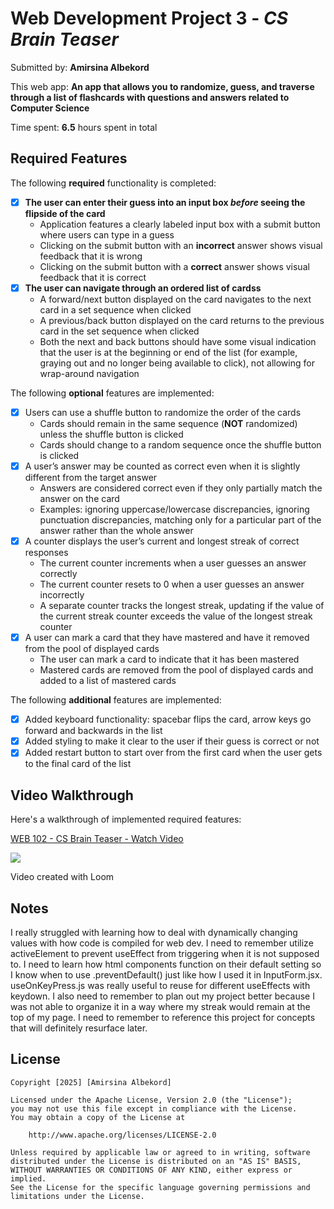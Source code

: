 # Web Development Project 3 - _CS Brain Teaser_

Submitted by: **Amirsina Albekord**

This web app: **An app that allows you to randomize, guess, and traverse through a list of flashcards with questions and answers related to Computer Science**

Time spent: **6.5** hours spent in total

## Required Features

The following **required** functionality is completed:

- [x] **The user can enter their guess into an input box _before_ seeing the flipside of the card**
  - Application features a clearly labeled input box with a submit button where users can type in a guess
  - Clicking on the submit button with an **incorrect** answer shows visual feedback that it is wrong
  - Clicking on the submit button with a **correct** answer shows visual feedback that it is correct
- [x] **The user can navigate through an ordered list of cardss**
  - A forward/next button displayed on the card navigates to the next card in a set sequence when clicked
  - A previous/back button displayed on the card returns to the previous card in the set sequence when clicked
  - Both the next and back buttons should have some visual indication that the user is at the beginning or end of the list (for example, graying out and no longer being available to click), not allowing for wrap-around navigation

The following **optional** features are implemented:

- [x] Users can use a shuffle button to randomize the order of the cards
  - Cards should remain in the same sequence (**NOT** randomized) unless the shuffle button is clicked
  - Cards should change to a random sequence once the shuffle button is clicked
- [x] A user’s answer may be counted as correct even when it is slightly different from the target answer
  - Answers are considered correct even if they only partially match the answer on the card
  - Examples: ignoring uppercase/lowercase discrepancies, ignoring punctuation discrepancies, matching only for a particular part of the answer rather than the whole answer
- [x] A counter displays the user’s current and longest streak of correct responses
  - The current counter increments when a user guesses an answer correctly
  - The current counter resets to 0 when a user guesses an answer incorrectly
  - A separate counter tracks the longest streak, updating if the value of the current streak counter exceeds the value of the longest streak counter
- [x] A user can mark a card that they have mastered and have it removed from the pool of displayed cards
  - The user can mark a card to indicate that it has been mastered
  - Mastered cards are removed from the pool of displayed cards and added to a list of mastered cards

The following **additional** features are implemented:

- [x] Added keyboard functionality: spacebar flips the card, arrow keys go forward and backwards in the list
- [x] Added styling to make it clear to the user if their guess is correct or not
- [x] Added restart button to start over from the first card when the user gets to the final card of the list

## Video Walkthrough

Here's a walkthrough of implemented required features:
<div>
    <a href="https://www.loom.com/share/d8a2863a787e444481e86c96b664ae6f">
      <p>WEB 102 - CS Brain Teaser - Watch Video</p>
    </a>
    <a href="https://www.loom.com/share/d8a2863a787e444481e86c96b664ae6f">
      <img style="max-width:300px;" src="https://cdn.loom.com/sessions/thumbnails/d8a2863a787e444481e86c96b664ae6f-68868a2db80e102c-full-play.gif">
    </a>
  </div>

<!-- Replace this with whatever GIF tool you used! -->

Video created with Loom


## Notes

I really struggled with learning how to deal with dynamically changing values with how code is compiled for web dev. I need to remember utilize activeElement to prevent useEffect from triggering when it is not supposed to. I need to learn how html components function on their default setting so I know when to use .preventDefault() just like how I used it in InputForm.jsx. useOnKeyPress.js was really useful to reuse for different useEffects with keydown. I also need to remember to plan out my project better because I was not able to organize it in a way where my streak would remain at the top of my page. I need to remember to reference this project for concepts that will definitely resurface later.

## License

    Copyright [2025] [Amirsina Albekord]

    Licensed under the Apache License, Version 2.0 (the "License");
    you may not use this file except in compliance with the License.
    You may obtain a copy of the License at

        http://www.apache.org/licenses/LICENSE-2.0

    Unless required by applicable law or agreed to in writing, software
    distributed under the License is distributed on an "AS IS" BASIS,
    WITHOUT WARRANTIES OR CONDITIONS OF ANY KIND, either express or implied.
    See the License for the specific language governing permissions and
    limitations under the License.
